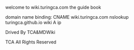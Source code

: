 welcome to wiki.turingca.com the guide book

domain name binding:
CNAME wiki.turingca.com 
nslookup turingca.github.io
wiki A ip

Drived By TCA&MDWiki 

TCA All Rights Reserved
